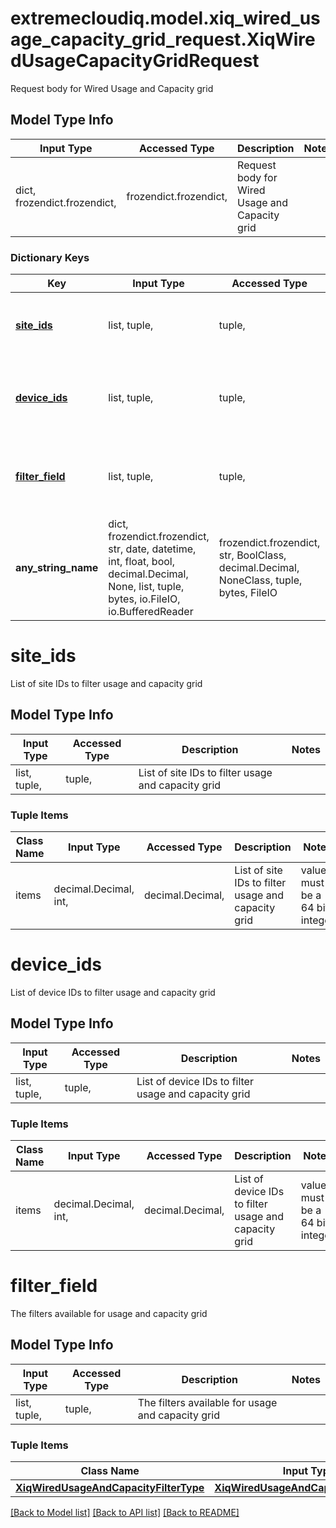# extremecloudiq.model.xiq_wired_usage_capacity_grid_request.XiqWiredUsageCapacityGridRequest

Request body for Wired Usage and Capacity grid

## Model Type Info
Input Type | Accessed Type | Description | Notes
------------ | ------------- | ------------- | -------------
dict, frozendict.frozendict,  | frozendict.frozendict,  | Request body for Wired Usage and Capacity grid | 

### Dictionary Keys
Key | Input Type | Accessed Type | Description | Notes
------------ | ------------- | ------------- | ------------- | -------------
**[site_ids](#site_ids)** | list, tuple,  | tuple,  | List of site IDs to filter usage and capacity grid | [optional] 
**[device_ids](#device_ids)** | list, tuple,  | tuple,  | List of device IDs to filter usage and capacity grid | [optional] 
**[filter_field](#filter_field)** | list, tuple,  | tuple,  | The filters available for usage and capacity grid | [optional] 
**any_string_name** | dict, frozendict.frozendict, str, date, datetime, int, float, bool, decimal.Decimal, None, list, tuple, bytes, io.FileIO, io.BufferedReader | frozendict.frozendict, str, BoolClass, decimal.Decimal, NoneClass, tuple, bytes, FileIO | any string name can be used but the value must be the correct type | [optional]

# site_ids

List of site IDs to filter usage and capacity grid

## Model Type Info
Input Type | Accessed Type | Description | Notes
------------ | ------------- | ------------- | -------------
list, tuple,  | tuple,  | List of site IDs to filter usage and capacity grid | 

### Tuple Items
Class Name | Input Type | Accessed Type | Description | Notes
------------- | ------------- | ------------- | ------------- | -------------
items | decimal.Decimal, int,  | decimal.Decimal,  | List of site IDs to filter usage and capacity grid | value must be a 64 bit integer

# device_ids

List of device IDs to filter usage and capacity grid

## Model Type Info
Input Type | Accessed Type | Description | Notes
------------ | ------------- | ------------- | -------------
list, tuple,  | tuple,  | List of device IDs to filter usage and capacity grid | 

### Tuple Items
Class Name | Input Type | Accessed Type | Description | Notes
------------- | ------------- | ------------- | ------------- | -------------
items | decimal.Decimal, int,  | decimal.Decimal,  | List of device IDs to filter usage and capacity grid | value must be a 64 bit integer

# filter_field

The filters available for usage and capacity grid

## Model Type Info
Input Type | Accessed Type | Description | Notes
------------ | ------------- | ------------- | -------------
list, tuple,  | tuple,  | The filters available for usage and capacity grid | 

### Tuple Items
Class Name | Input Type | Accessed Type | Description | Notes
------------- | ------------- | ------------- | ------------- | -------------
[**XiqWiredUsageAndCapacityFilterType**](XiqWiredUsageAndCapacityFilterType.md) | [**XiqWiredUsageAndCapacityFilterType**](XiqWiredUsageAndCapacityFilterType.md) | [**XiqWiredUsageAndCapacityFilterType**](XiqWiredUsageAndCapacityFilterType.md) |  | 

[[Back to Model list]](../../README.md#documentation-for-models) [[Back to API list]](../../README.md#documentation-for-api-endpoints) [[Back to README]](../../README.md)

